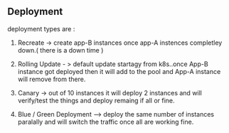 ## Deployment

deployment types are :

  1. Recreate -> create app-B instances once app-A instences completley down.( there is a down time )
  
  2. Rolling Update - > default update startagy from k8s..once App-B instance got deployed then it will add to the pool and App-A instance will remove from there.
  
  3. Canary -> out of 10 instances it will deploy 2 instances and will verify/test the things and deploy remaing if all or fine.
  
  4. Blue / Green Deployment --> deploy the same number of instances paralally and will switch the traffic once all are working fine.
